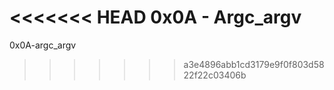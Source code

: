 <<<<<<< HEAD
0x0A - Argc_argv
=======
0x0A-argc_argv
>>>>>>> a3e4896abb1cd3179e9f0f803d5822f22c03406b
